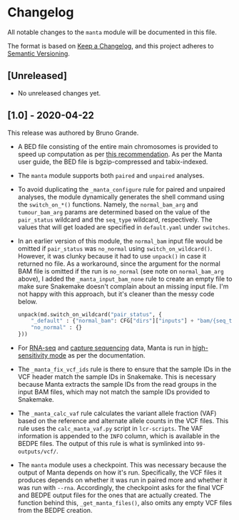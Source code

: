 # Changelog

All notable changes to the `manta` module will be documented in this file.

The format is based on [Keep a Changelog](https://keepachangelog.com/en/1.0.0/),
and this project adheres to [Semantic Versioning](https://semver.org/spec/v2.0.0.html).

## [Unreleased]

<!-- Changes slated for the next release can be listed here. -->

- No unreleased changes yet.

## [1.0] - 2020-04-22

This release was authored by Bruno Grande.

- A BED file consisting of the entire main chromosomes is provided to speed up computation as per [this recommendation](https://github.com/Illumina/manta/blob/master/docs/userGuide/README.md#improving-runtime-for-references-with-many-short-contigs-such-as-grch38). As per the Manta user guide, the BED file is bgzip-compressed and tabix-indexed.

- The `manta` module supports both `paired` and `unpaired` analyses.

- To avoid duplicating the `_manta_configure` rule for paired and unpaired analyses, the module dynamically generates the shell command using the `switch_on_*()` functions. Namely, the `normal_bam_arg` and `tumour_bam_arg` params are determined based on the value of the `pair_status` wildcard and the `seq_type` wildcard, respectively. The values that will get loaded are specified in `default.yaml` under `switches`.

- In an earlier version of this module, the `normal_bam` input file would be omitted if `pair_status` was `no_normal` using `switch_on_wildcard()`. However, it was clunky because it had to use `unpack()` in case it returned no file. As a workaround, since the argument for the normal BAM file is omitted if the run is `no_normal` (see note on `normal_bam_arg` above), I added the `_manta_input_bam_none` rule to create an empty file to make sure Snakemake doesn't complain about an missing input file. I'm not happy with this approach, but it's cleaner than the messy code below.

  ```python
  unpack(md.switch_on_wildcard("pair_status", {
      "_default" : {"normal_bam": CFG["dirs"]["inputs"] + "bam/{seq_type}--{genome_build}/{normal_id}.bam"},
      "no_normal" : {}
  }))
  ```

- For [RNA-seq](https://github.com/Illumina/manta/blob/master/docs/userGuide/README.md#rna-seq) and [capture sequencing](https://github.com/Illumina/manta/blob/master/docs/userGuide/README.md#exometargeted) data, Manta is run in [high-sensitivity mode](https://github.com/Illumina/manta/blob/master/docs/userGuide/README.md#high-sensitivity-calling) as per the documentation.

- The `_manta_fix_vcf_ids` rule is there to ensure that the sample IDs in the VCF header match the sample IDs in Snakemake. This is necessary because Manta extracts the sample IDs from the read groups in the input BAM files, which may not match the sample IDs provided to Snakemake.

- The `_manta_calc_vaf` rule calculates the variant allele fraction (VAF) based on the reference and alternate allele counts in the VCF files. This rule uses the `calc_manta_vaf.py` script in `lcr-scripts`. The VAF information is appended to the `INFO` column, which is available in the BEDPE files. The output of this rule is what is symlinked into `99-outputs/vcf/`.

- The `manta` module uses a checkpoint. This was necessary because the output of Manta depends on how it's run. Specifically, the VCF files it produces depends on whether it was run in paired more and whether it was run with `--rna`. Accordingly, the checkpoint asks for the final VCF and BEDPE output files for the ones that are actually created. The function behind this, `_get_manta_files()`, also omits any empty VCF files from the BEDPE creation.
